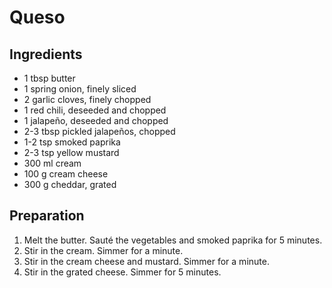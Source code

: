 # Queso

## Ingredients

- 1 tbsp butter
- 1 spring onion, finely sliced
- 2 garlic cloves, finely chopped
- 1 red chili, deseeded and chopped
- 1 jalapeño, deseeded and chopped
- 2-3 tbsp pickled jalapeños, chopped
- 1-2 tsp smoked paprika
- 2-3 tsp yellow mustard
- 300 ml cream
- 100 g cream cheese
- 300 g cheddar, grated

## Preparation

1. Melt the butter. Sauté the vegetables and smoked paprika for 5 minutes.
2. Stir in the cream. Simmer for a minute.
3. Stir in the cream cheese and mustard. Simmer for a minute.
4. Stir in the grated cheese. Simmer for 5 minutes.
